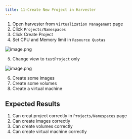 ```yaml
---
title: 11-Create New Project in Harvester	
---
```

1. Open harvester from `Virtualization Management` page
2. Click `Projects/Namespaces`
3. Click Create Project
4. Set CPU and Memory limit in `Resource Quotas`

![image.png](https://images.zenhubusercontent.com/61519853321ea20d65443929/4758318c-6e47-459e-95ef-5288c0a95d2a)

5. Change view to `testProject` only

![image.png](https://images.zenhubusercontent.com/61519853321ea20d65443929/3d0bc57b-ba09-44d4-9de1-8cc14ee87e0a)

6. Create some images
7. Create some volumes
8. Create a virtual machine

## Expected Results
1. Can creat project correctly in `Projects/Namespaces` page
2. Can create images correctly
3. Can create volumes correctly
4. Can create virtual machine correctly
